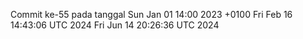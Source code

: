 Commit ke-55 pada tanggal Sun Jan 01 14:00 2023 +0100
Fri Feb 16 14:43:06 UTC 2024
Fri Jun 14 20:26:36 UTC 2024
